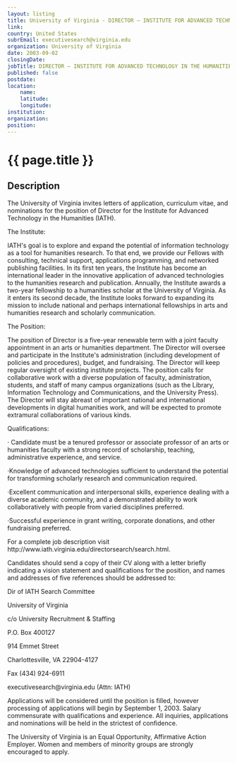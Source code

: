 ```yaml
---
layout: listing
title: University of Virginia - DIRECTOR – INSTITUTE FOR ADVANCED TECHNOLOGY IN THE HUMANITIES
link:
country: United States
subrEmail: executivesearch@virginia.edu
organization: University of Virginia 
date: 2003-09-02
closingDate: 
jobTitle: DIRECTOR – INSTITUTE FOR ADVANCED TECHNOLOGY IN THE HUMANITIES
published: false
postdate:
location:
    name: 
    latitude: 
    longitude: 
institution: 
organization: 
position: 
--- 
```



# {{ page.title }}

## Description



<p>The University of Virginia invites letters of application, curriculum vitae, and nominations for the position of Director for the Institute for Advanced Technology in the Humanities (IATH).</p> <p>The Institute:</p><p> IATH's goal is to explore and expand the potential of information technology as a tool for humanities research. To that end, we provide our Fellows with consulting, technical support, applications programming, and networked publishing facilities. In its first ten years, the Institute has become an international leader in the innovative application of advanced technologies to the humanities research and publication. Annually, the Institute awards a two-year fellowship to a humanities scholar at the University of Virginia.  As it enters its second decade, the Institute looks forward to expanding its mission to include national and perhaps international fellowships in arts and humanities research and scholarly communication.</p><p>The Position:</p><p> The position of Director is a five-year renewable term with a joint faculty appointment in an arts or humanities department.  The Director will oversee and participate in the Institute's administration (including development of policies and procedures), budget, and fundraising.  The Director will keep regular oversight of existing institute projects. The position calls for collaborative work with a diverse population of faculty, administration, students, and staff of many campus organizations (such as the Library, Information Technology and Communications, and the University Press).  The Director will stay abreast of important national and international developments in digital humanities work, and will be expected to promote extramural collaborations of various kinds.</p><p>Qualifications:</p><p> ·	Candidate must be a tenured professor or associate professor of an arts or humanities faculty with a strong record of scholarship, teaching, administrative experience, and service.</p><p> ·Knowledge of advanced technologies sufficient to understand the potential for transforming scholarly research and communication required.</p><p>·Excellent communication and interpersonal skills, experience dealing with a diverse academic community, and a demonstrated ability to work collaboratively with people from varied disciplines preferred.</p><p> ·Successful experience in grant writing, corporate donations, and other fundraising preferred.</p><p>For a complete job description visit http://www.iath.virginia.edu/directorsearch/search.html.</p><p> Candidates should send a copy of their CV along with a letter briefly indicating a vision statement and qualifications for the position, and names and addresses of five references should be addressed to:</p><p> Dir of IATH Search Committee</p><p> University of Virginia</p><p> c/o University Recruitment & Staffing</p><p> P.O. Box 400127</p><p>914 Emmet Street</p><p>Charlottesville, VA 22904-4127</p><p> Fax (434) 924-6911</p><p> executivesearch@virginia.edu  (Attn:  IATH)</p><p>Applications will be considered until the position is filled, however processing of applications will begin by September 1, 2003. Salary commensurate with qualifications and experience.  All inquiries, applications and nominations will be held in the strictest of confidence.</p><p>The University of Virginia is an Equal Opportunity, Affirmative Action Employer.  Women and members of minority groups are strongly encouraged to apply.
</p>
